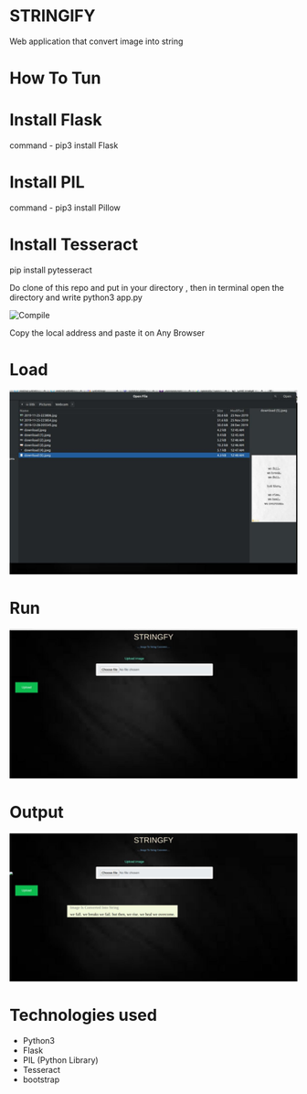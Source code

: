 # STRINGIFY
Web application that convert image into string

# How To Tun

# Install Flask

command - pip3 install Flask

# Install PIL

command - pip3 install Pillow

# Install Tesseract
pip install pytesseract

Do clone of this repo and put in your directory , then in terminal open the directory and write
python3 app.py
 
 ![Compile](https://github.com/Kunal614/Weather-Forecasting/blob/master/Screenshot%20from%202020-02-08%2004-59-03.png)
 
  Copy the local address and paste it on Any Browser 
  
  # Load
  ![Load](https://github.com/Kunal614/STRINGIFY/blob/master/Load.jpeg) 
  
  # Run
  ![Run](https://github.com/Kunal614/STRINGIFY/blob/master/Run.jpeg)
  
  # Output
  ![Output](https://github.com/Kunal614/STRINGIFY/blob/master/Output.jpeg)
  
  # Technologies used

 * Python3
 * Flask
 * PIL (Python Library)
 * Tesseract
 * bootstrap
